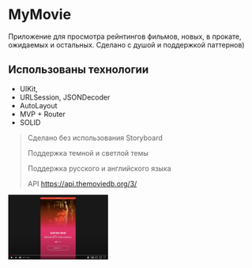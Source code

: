 # MyMovie
Приложение для просмотра рейнтингов фильмов, новых, в прокате, ожидаемых и остальных. Сделано с душой и поддержкой паттернов)

## Использованы технологии 



- UIKit,
- URLSession, JSONDecoder
- AutoLayout
- MVP + Router
- SOLID

> Сделано без использования Storyboard
>
> Поддержка темной и светлой темы
>
> Поддержка русского и английского языка
>
> API https://api.themoviedb.org/3/
> 
[<img src="readmeInfo/demoMyMovie.png" width="40%">](https://youtu.be/qLOfvTZ_Kng)

